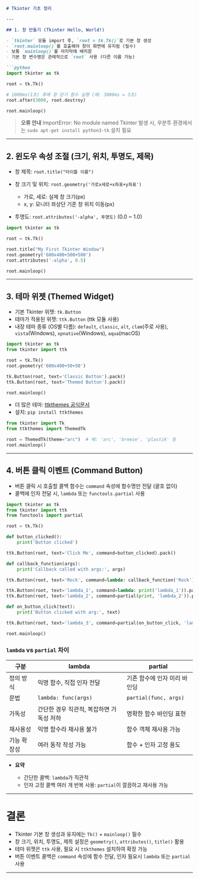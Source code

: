 ````markdown
# Tkinter 기초 정리

---

## 1. 창 만들기 (Tkinter Hello, World!)

- `tkinter` 모듈 import 후, `root = tk.Tk()`로 기본 창 생성
- `root.mainloop()`를 호출해야 창이 화면에 유지됨 (필수)
- 보통 `mainloop()`를 마지막에 배치함
- 기본 창 변수명은 관례적으로 `root` 사용 (다른 이름 가능)

```python
import tkinter as tk

root = tk.Tk()

# 1000ms(1초) 후에 창 닫기 함수 실행 (예: 3000ms = 3초)
root.after(3000, root.destroy)

root.mainloop()
````

> **오류 안내**
> ImportError: No module named Tkinter 발생 시,
> 우분투 환경에서는 `sudo apt-get install python3-tk` 설치 필요

---

## 2. 윈도우 속성 조절 (크기, 위치, 투명도, 제목)

* 창 제목: `root.title("타이틀 이름")`
* 창 크기 및 위치: `root.geometry('가로x세로+x좌표+y좌표')`

  * 가로, 세로: 실제 창 크기(px)
  * x, y: 모니터 좌상단 기준 창 위치 이동(px)
* 투명도: `root.attributes('-alpha', 투명도)` (0.0 \~ 1.0)

```python
import tkinter as tk

root = tk.Tk()

root.title("My First Tkinter Window")
root.geometry('600x400+500+500')
root.attributes('-alpha', 0.5)

root.mainloop()
```

---

## 3. 테마 위젯 (Themed Widget)

* 기본 Tkinter 위젯: `tk.Button`
* 테마가 적용된 위젯: `ttk.Button` (ttk 모듈 사용)
* 내장 테마 종류 (OS별 다름):
  `default`, `classic`, `alt`, `clam`(주로 사용), `vista`(Windows), `xpnative`(Windows), `aqua`(macOS)

```python
import tkinter as tk
from tkinter import ttk

root = tk.Tk()
root.geometry('600x400+50+50')

tk.Button(root, text='Classic Button').pack()
ttk.Button(root, text='Themed Button').pack()

root.mainloop()
```

* 더 많은 테마: [ttkthemes 공식문서](https://ttkthemes.readthedocs.io/en/latest/)
* 설치: `pip install ttkthemes`

```python
from tkinter import Tk
from ttkthemes import ThemedTk

root = ThemedTk(theme="arc")  # 예: 'arc', 'breeze', 'plastik' 등
root.mainloop()
```

---

## 4. 버튼 클릭 이벤트 (Command Button)

* 버튼 클릭 시 호출할 콜백 함수는 `command` 속성에 함수명만 전달 (괄호 없이)
* 콜백에 인자 전달 시, `lambda` 또는 `functools.partial` 사용

```python
import tkinter as tk
from tkinter import ttk
from functools import partial

root = tk.Tk()

def button_clicked():
    print('Button clicked')

ttk.Button(root, text='Click Me', command=button_clicked).pack()

def callback_function(args):
    print('Callback called with args:', args)

ttk.Button(root, text='Rock', command=lambda: callback_function('Rock')).pack()

ttk.Button(root, text='lambda_1', command=lambda: print('lambda_1')).pack()
ttk.Button(root, text='lambda_2', command=partial(print, 'lambda_2')).pack()

def on_button_click(text):
    print('Button clicked with arg:', text)

ttk.Button(root, text='lambda_3', command=partial(on_button_click, 'lambda_3')).pack()

root.mainloop()
```

### `lambda` vs `partial` 차이

| 구분     | lambda                  | partial               |
| ------ | ----------------------- | --------------------- |
| 정의 방식  | 익명 함수, 직접 인자 전달         | 기존 함수에 인자 미리 바인딩      |
| 문법     | `lambda: func(args)`    | `partial(func, args)` |
| 가독성    | 간단한 경우 직관적, 복잡하면 가독성 저하 | 명확한 함수 바인딩 표현         |
| 재사용성   | 익명 함수라 재사용 불가           | 함수 객체 재사용 가능          |
| 기능 확장성 | 여러 동작 작성 가능             | 함수 + 인자 고정 용도         |

* **요약**

  * 간단한 콜백: `lambda`가 직관적
  * 인자 고정 콜백 여러 개 반복 사용: `partial`이 깔끔하고 재사용 가능

---

# 결론

* Tkinter 기본 창 생성과 유지에는 `Tk()` + `mainloop()` 필수
* 창 크기, 위치, 투명도, 제목 설정은 `geometry()`, `attributes()`, `title()` 활용
* 테마 위젯은 `ttk` 사용, 필요 시 `ttkthemes` 설치하여 확장 가능
* 버튼 이벤트 콜백은 `command` 속성에 함수 전달, 인자 필요시 `lambda` 또는 `partial` 사용

---